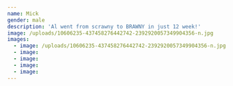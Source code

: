 ```yaml
---
name: Mick
gender: male
description: 'Al went from scrawny to BRAWNY in just 12 week!'
image: /uploads/10606235-437458276442742-2392920057349904356-n.jpg
images:
  - image: /uploads/10606235-437458276442742-2392920057349904356-n.jpg
  - image:
  - image:
  - image:
  - image:
---
```

